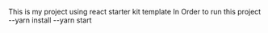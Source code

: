 This is my project using react starter kit template
In Order to run this project <br>
   --yarn install
   --yarn start
